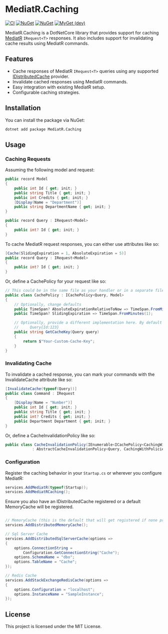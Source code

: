 # MediatR.Caching

[![CI](https://github.com/anderly/MediatR.Caching/actions/workflows/ci.yml/badge.svg)](https://github.com/anderly/MediatR.Caching/actions/workflows/ci.yml)
[![NuGet](https://img.shields.io/nuget/dt/mediatr.caching.svg)](https://www.nuget.org/packages/mediatr.caching)
[![NuGet](https://img.shields.io/nuget/vpre/mediatr.caching.svg)](https://www.nuget.org/packages/mediatr.caching)
[![MyGet (dev)](https://img.shields.io/myget/mediatr-caching-ci/v/MediatR.Caching.svg)](https://myget.org/gallery/mediatr-caching-ci/package/nuget/MediatR.Caching)

MediatR.Caching is a DotNetCore library that provides support for caching [MediatR](https://github.com/jbogard/MediatR) `IRequest<T>` responses. It also includes support for invalidating cache results using MediatR commands.

## Features

- Cache responses of MediatR `IRequest<T>` queries using any supported [IDistributedCache](https://learn.microsoft.com/en-us/aspnet/core/performance/caching/distributed) provider.
- Invalidate cached responses using MediatR commands.
- Easy integration with existing MediatR setup.
- Configurable caching strategies.

## Installation

You can install the package via NuGet:

```sh
dotnet add package MediatR.Caching
```

## Usage

### Caching Requests

Assuming the following model and request:

```csharp
public record Model
{
    public int Id { get; init; }
    public string Title { get; init; }
    public int Credits { get; init; }
    [Display(Name = "Department")]
    public string DepartmentName { get; init; }
}

public record Query : IRequest<Model>
{
    public int? Id { get; init; }
}
```

To cache MediatR request responses, you can either use attributes like so:

```csharp
[Cache(SlidingExpiration = 1, AbsoluteExpiration = 5)]
public record Query : IRequest<Model>
{
    public int? Id { get; init; }
}
```

Or, define a CachePolicy for your request like so:

```csharp
// This could be in the same file as your handler or in a separate file.
public class CachePolicy : ICachePolicy<Query, Model>
{
    // Optionally, change defaults
    public TimeSpan? AbsoluteExpirationRelativeToNow => TimeSpan.FromMinutes(10);
    public TimeSpan? SlidingExpiration => TimeSpan.FromMinutes(1);

    // Optionally, provide a different implementation here. By default the CacheKey will be in the following format:
    //     Query{Id:123}
    public string GetCacheKey(Query query)
    {
        return $"Your-Custom-Cache-Key";
    }
}
```

### Invalidating Cache

To invalidate a cached response, you can mark your commands with the InvalidateCache attribute like so:

```csharp
[InvalidateCache(typeof(Query))]
public class Command : IRequest
{
    [Display(Name = "Number")]
    public int Id { get; init; }
    public string Title { get; init; }
    public int? Credits { get; init; }
    public Department Department { get; init; }
}
```

Or, define a CacheInvalidationPolicy like so:

```csharp
public class CacheInvalidationPolicy(IEnumerable<ICachePolicy<CachingWithPoliciesModel.Query, CachingWithPoliciesModel.Result>> cachePolicies)
	        : AbstractCacheInvalidationPolicy<Query, CachingWithPoliciesModel.Query, CachingWithPoliciesModel.Result>(cachePolicies);
```

### Configuration

Register the caching behavior in your `Startup.cs` or wherever you configure MediatR:

```csharp
services.AddMediatR(typeof(Startup));
services.AddMediatRCaching();
```

Ensure you also have an IDistributedCache registered or a default MemoryCache will be registered.

```csharp

// MemoryCache (this is the default that will get registered if none provided)
services.AddDistributedMemoryCache();

// Sql Server Cache
services.AddDistributedSqlServerCache(options =>
{
    options.ConnectionString =
        Configuration.GetConnectionString("Cache");
    options.SchemaName = "dbo";
    options.TableName = "Cache";
});

// Redis Cache
services.AddStackExchangeRedisCache(options =>
{
	options.Configuration = "localhost";
	options.InstanceName = "SampleInstance";
});
```

## License

This project is licensed under the MIT License.
